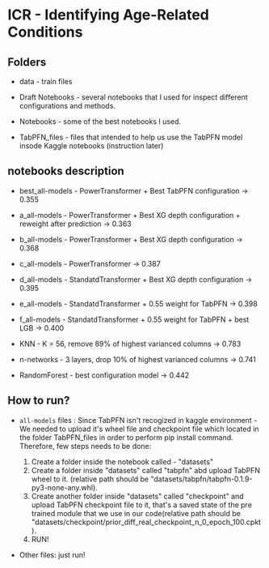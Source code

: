# ICR - Identifying Age-Related Conditions

## Folders
* data - train files 

* Draft Notebooks - several notebooks that I used for inspect different configurations and methods.

* Notebooks - some of the best notebooks I used.

* TabPFN_files - files that intended to help us use the TabPFN model insode Kaggle notebooks (instruction later)

## notebooks description

* best_all-models - PowerTransformer + Best TabPFN configuration -> 0.355

* a_all-models - PowerTransformer + Best XG depth configuration + reweight after prediction -> 0.363

* b_all-models - PowerTransformer + Best XG depth configuration -> 0.368

* c_all-models - PowerTransformer -> 0.387

* d_all-models - StandatdTransformer + Best XG depth configuration -> 0.395

* e_all-models - StandatdTransformer + 0.55 weight for TabPFN -> 0.398

* f_all-models - StandatdTransformer + 0.55 weight for TabPFN + best LGB -> 0.400

* KNN - K = 56, remove 89% of highest varianced columns -> 0.783

* n-networks - 3 layers, drop 10% of highest varianced columns -> 0.741

* RandomForest - best configuration model -> 0.442

## How to run?

- `all-models` files : Since TabPFN isn't recogized in kaggle environment - We needed to upload it's wheel file and checkpoint file which located in the folder TabPFN_files in order to perform pip install command.
Therefore, few steps needs to be done:

  1) Create a folder inside the notebook called - "datasets"
  2) Create a folder inside "datasets" called "tabpfn" abd upload TabPFN wheel to it. (relative path should be "datasets/tabpfn/tabpfn-0.1.9-py3-none-any.whl).
  3) Create another folder inside "datasets" called "checkpoint" and upload TabPFN checkpoint file to it, that's a saved state of the pre trained module that we use in our code(relative path should be "datasets/checkpoint/prior_diff_real_checkpoint_n_0_epoch_100.cpkt).
  4) RUN!

- Other files: just run!



